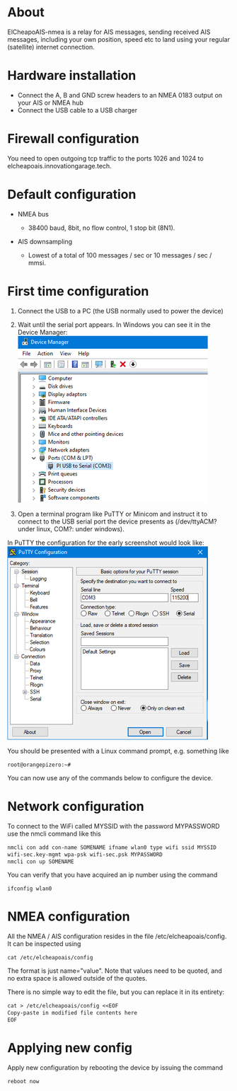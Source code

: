 # About

ElCheapoAIS-nmea is a relay for AIS messages, sending received AIS messages, including your own position, speed etc
to land using your regular (satellite) internet connection.

# Hardware installation

* Connect the A, B and GND screw headers to an NMEA 0183 output on your AIS or NMEA hub
* Connect the USB cable to a USB charger

# Firewall configuration

You need to open outgoing tcp traffic to the ports 1026 and 1024 to elcheapoais.innovationgarage.tech.

# Default configuration

* NMEA bus
  * 38400 baud, 8bit, no flow control, 1 stop bit (8N1).

* AIS downsampling
  * Lowest of a total of 100 messages / sec or 10 messages / sec / mmsi.

# First time configuration

1) Connect the USB to a PC (the USB normally used to power the device)

2) Wait until the serial port appears. In Windows you can see it in the Device Manager:
![image](images/device_manager.PNG)

3) Open a terminal program like PuTTY or Minicom and instruct it to connect to
the USB serial port the device presents as (/dev/ttyACM? under linux,
COM?: under windows). 

In PuTTY the configuration for the early screenshot would look like:
![image](images/putty.PNG)

You should be presented with a Linux command prompt, e.g. something like

    root@orangepizero:~# 

You can now use any of the commands below to configure the device.

# Network configuration

To connect to the WiFi called MYSSID with the password MYPASSWORD use
the nmcli command like this

    nmcli con add con-name SOMENAME ifname wlan0 type wifi ssid MYSSID wifi-sec.key-mgmt wpa-psk wifi-sec.psk MYPASSWORD
    nmcli con up SOMENAME

You can verify that you have acquired an ip number using the command

    ifconfig wlan0

# NMEA configuration

All the NMEA / AIS configuration resides in the file
/etc/elcheapoais/config. It can be inspected using

    cat /etc/elcheapoais/config

The format is just name="value". Note that values need to be quoted,
and no extra space is allowed outside of the quotes.

There is no simple way to edit the file, but you can replace it in its
entirety:

    cat > /etc/elcheapoais/config <<EOF
    Copy-paste in modified file contents here
    EOF

# Applying new config

Apply new configuration by rebooting the device by issuing the command

    reboot now
